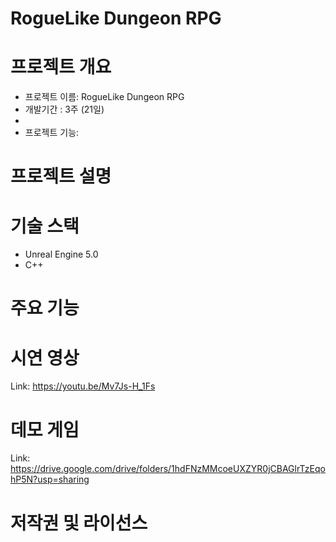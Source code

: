RogueLike Dungeon RPG
========================

# 프로젝트 개요

* 프로젝트 이름: RogueLike Dungeon RPG   
* 개발기간     : 3주 (21일)  
* 
* 프로젝트 기능:  

  
  
# 프로젝트 설명
  
  
  
# 기술 스택
  
* Unreal Engine 5.0
* C++  
  
    
      
      
# 주요 기능
  
  
  
# 시연 영상  
  
Link: <https://youtu.be/Mv7Js-H_1Fs>
  
  
  
# 데모 게임  
  
Link: <https://drive.google.com/drive/folders/1hdFNzMMcoeUXZYR0jCBAGlrTzEqohP5N?usp=sharing>
  
  
  
  
# 저작권 및 라이선스
  
  
  
